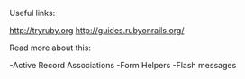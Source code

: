Useful links: 

http://tryruby.org
http://guides.rubyonrails.org/

Read more about this:

-Active Record Associations
-Form Helpers
-Flash messages

